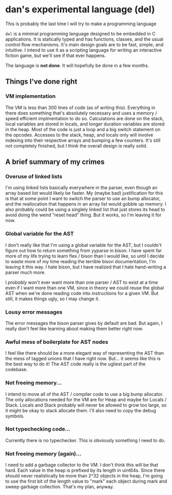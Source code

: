 # dan's experimental language (del)
This is probably the last time I will try to make a programming language

`del` is a minimal programming language designed to be embedded in C applications. It is statically typed and has functions, classes, and the usual control flow mechanisms. It's main design goals are to be fast, simple, and intuitive. I intend to use it as a scripting language for writing an interactive fiction game, but we'll see if that ever happens.

The language is **not done**. It will hopefully be done in a few months.

## Things I've done right

### VM implementation
The VM is less than 300 lines of code (as of writing this). Everything in there does something that's absolutely necessary and uses a memory / speed efficient implmentation to do so. Calculations are done on the stack, local variables are stored in locals, and longer duration variables are stored in the heap. Most of the code is just a loop and a big switch statement on the opcodes. Accesses to the stack, heap, and locals only will involve indexing into their respective arrays and bumping a few counters. It's still not completely finished, but I think the overall design is really solid.

## A brief summary of my crimes

### Overuse of linked lists
I'm using linked lists basically everywhere in the parser, even though an array based list would likely be faster. My (maybe bad) justification for this is that at some point I want to switch the parser to use an bump allocator, and the reallocation that happens in an array list would gobble up memory. I also probably could be using a singlely linked list that just stores its head to avoid doing the weird "reset head" thing. But it works, so I'm leaving it for now.

### Global variable for the AST
I don't really like that I'm using a global variable for the AST, but I couldn't figure out how to return something from yyparse in bison. I have spent far more of my life trying to learn flex / bison than I would like, so until I decide to waste more of my time reading the terrible bison documentation, I'm leaving it this way. I hate bison, but I have realized that I hate hand-writing a parser much more.

I *probably* won't ever want more than one parser / AST to exist at a time even if I want more than one VM, since in theory we could reuse the global AST when we're done reading code into instructions for a given VM. But still, it makes things ugly, so I may change it.

### Lousy error messages
The error messages the bison parser gives by default are bad. But again, I really don't feel like learning about making them better right now.

### Awful mess of boilerplate for AST nodes
I feel like there should be a more elegant way of representing the AST than the mess of tagged unions that I have right now. But... it seems like this is the best way to do it! The AST code really is the ugliest part of the codebase.

### Not freeing memory...
I intend to move all of the AST / compiler code to use a big bump allocator. The only allocations needed for the VM are for Heap and maybe for Locals / Stack. Locals and Stack probably will never be allowed to grow too large, so it might be okay to stack allocate them. I'll also need to copy the debug symbols. 

### Not typechecking code...
Currently there is no typechecker. This is obviously something I need to do.

### Not freeing memory (again)...
I need to add a garbage collector to the VM. I don't think this will be that hard. Each value in the heap is prefixed by its length in uint64s. Since there should never realistically be more than 2^32 objects in the heap, I'm going to use the first bit of the length value to "mark" each object during mark and sweep garbage collection. That's my plan, anyway.

